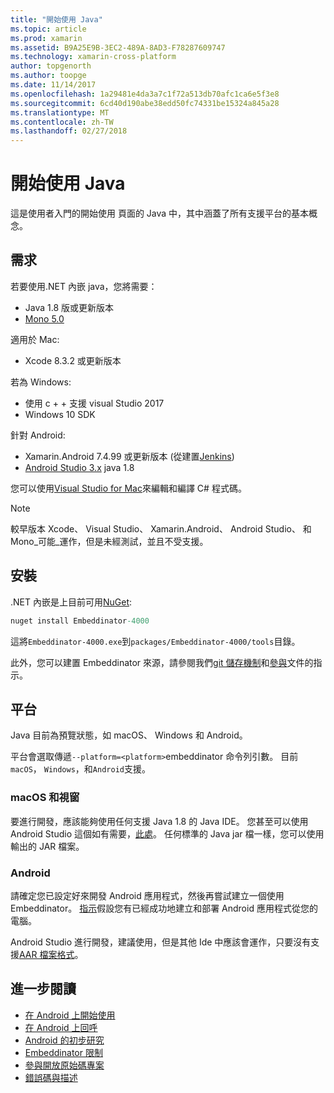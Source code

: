```yaml
---
title: "開始使用 Java"
ms.topic: article
ms.prod: xamarin
ms.assetid: B9A25E9B-3EC2-489A-8AD3-F78287609747
ms.technology: xamarin-cross-platform
author: topgenorth
ms.author: toopge
ms.date: 11/14/2017
ms.openlocfilehash: 1a29481e4da3a7c1f72a513db70afc1ca6e5f3e8
ms.sourcegitcommit: 6cd40d190abe38edd50fc74331be15324a845a28
ms.translationtype: MT
ms.contentlocale: zh-TW
ms.lasthandoff: 02/27/2018
---
```

# <a name="getting-started-with-java"></a>開始使用 Java


這是使用者入門的開始使用 頁面的 Java 中，其中涵蓋了所有支援平台的基本概念。

## <a name="requirements"></a>需求

若要使用.NET 內嵌 java，您將需要：

* Java 1.8 版或更新版本
* [Mono 5.0](http://www.mono-project.com/download/)

適用於 Mac:
* Xcode 8.3.2 或更新版本

若為 Windows:
* 使用 c + + 支援 visual Studio 2017
* Windows 10 SDK

針對 Android:
* Xamarin.Android 7.4.99 或更新版本 (從建置[Jenkins](https://jenkins.mono-project.com/view/Xamarin.Android/job/xamarin-android/lastSuccessfulBuild/Azure/))
* [Android Studio 3.x](https://developer.android.com/studio/index.html) java 1.8

您可以使用[Visual Studio for Mac](https://www.visualstudio.com/vs/visual-studio-mac/)來編輯和編譯 C# 程式碼。

> [!NOTE]
> 較早版本 Xcode、 Visual Studio、 Xamarin.Android、 Android Studio、 和 Mono_可能_運作，但是未經測試，並且不受支援。

## <a name="installation"></a>安裝

.NET 內嵌是上目前可用[NuGet](https://www.nuget.org/packages/Embeddinator-4000/):

```csharp
nuget install Embeddinator-4000
```
這將`Embeddinator-4000.exe`到`packages/Embeddinator-4000/tools`目錄。

此外，您可以建置 Embeddinator 來源，請參閱我們[git 儲存機制](https://github.com/mono/Embeddinator-4000/)和[參與](https://github.com/mono/Embeddinator-4000/blob/master/docs/Contributing.md)文件的指示。

## <a name="platforms"></a>平台

Java 目前為預覽狀態，如 macOS、 Windows 和 Android。

平台會選取傳遞`--platform=<platform>`embeddinator 命令列引數。 目前`macOS`， `Windows`，和`Android`支援。

### <a name="macos-and-windows"></a>macOS 和視窗

要進行開發，應該能夠使用任何支援 Java 1.8 的 Java IDE。 您甚至可以使用 Android Studio 這個如有需要，[此處](https://stackoverflow.com/questions/16626810/can-android-studio-be-used-to-run-standard-java-projects)。 任何標準的 Java jar 檔一樣，您可以使用輸出的 JAR 檔案。

### <a name="android"></a>Android

請確定您已設定好來開發 Android 應用程式，然後再嘗試建立一個使用 Embeddinator。 [指示](~/tools/dotnet-embedding/get-started/java/android.md)假設您有已經成功地建立和部署 Android 應用程式從您的電腦。

Android Studio 進行開發，建議使用，但是其他 Ide 中應該會運作，只要沒有支援[AAR 檔案格式](https://developer.android.com/studio/projects/android-library.html)。

## <a name="further-reading"></a>進一步閱讀

* [在 Android 上開始使用](~/tools/dotnet-embedding/get-started/java/android.md)
* [在 Android 上回呼](~/tools/dotnet-embedding/android/callbacks.md)
* [Android 的初步研究](~/tools/dotnet-embedding/android/index.md)
* [Embeddinator 限制](~/tools/dotnet-embedding/limitations.md)
* [參與開放原始碼專案](https://github.com/mono/Embeddinator-4000/blob/master/docs/Contributing.md)
* [錯誤碼與描述](~/tools/dotnet-embedding/errors.md)
